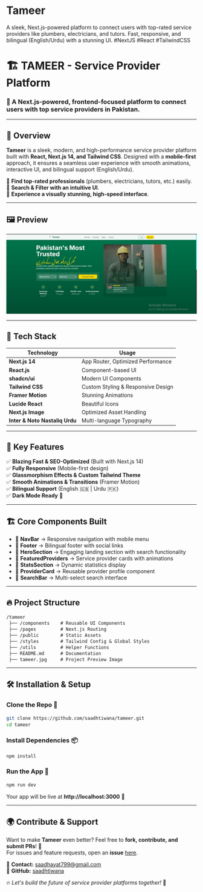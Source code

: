 # Tameer
A sleek, Next.js-powered platform to connect users with top-rated service providers like plumbers, electricians, and tutors. Fast, responsive, and bilingual (English/Urdu) with a stunning UI. #NextJS #React #TailwindCSS
# 🏗️ TAMEER - Service Provider Platform

### 🚀 A Next.js-powered, **frontend-focused** platform to connect users with top service providers in Pakistan.

---

## 🌟 **Overview**
**Tameer** is a sleek, modern, and high-performance service provider platform built with **React, Next.js 14, and Tailwind CSS**. Designed with a **mobile-first** approach, it ensures a seamless user experience with smooth animations, interactive UI, and bilingual support (English/Urdu). 

🔹 **Find top-rated professionals** (plumbers, electricians, tutors, etc.) easily.  
🔹 **Search & Filter with an intuitive UI**.  
🔹 **Experience a visually stunning, high-speed interface**.  

---

## 🖼️ **Preview**
![Tameer](./tameer.jpg)

---

## 🎨 **Tech Stack**
| **Technology**       | **Usage** |
|---------------------|----------|
| **Next.js 14**       | App Router, Optimized Performance |
| **React.js**         | Component-based UI |
| **shadcn/ui**        | Modern UI Components |
| **Tailwind CSS**     | Custom Styling & Responsive Design |
| **Framer Motion**    | Stunning Animations |
| **Lucide React**     | Beautiful Icons |
| **Next.js Image**    | Optimized Asset Handling |
| **Inter & Noto Nastaliq Urdu** | Multi-language Typography |

---

## 🔑 **Key Features**
✅ **Blazing Fast & SEO-Optimized** (Built with Next.js 14)  
✅ **Fully Responsive** (Mobile-first design)  
✅ **Glassmorphism Effects & Custom Tailwind Theme**  
✅ **Smooth Animations & Transitions** (Framer Motion)  
✅ **Bilingual Support** (English 🇬🇧 | Urdu 🇵🇰)  
✅ **Dark Mode Ready** 🌙  

---

## 🏗️ **Core Components Built**
- 📌 **NavBar** → Responsive navigation with mobile menu  
- 📌 **Footer** → Bilingual footer with social links  
- 📌 **HeroSection** → Engaging landing section with search functionality  
- 📌 **FeaturedProviders** → Service provider cards with animations  
- 📌 **StatsSection** → Dynamic statistics display  
- 📌 **ProviderCard** → Reusable provider profile component  
- 📌 **SearchBar** → Multi-select search interface  

---

## 🔥 **Project Structure**
```
/tameer
 ├── /components    # Reusable UI Components
 ├── /pages         # Next.js Routing
 ├── /public        # Static Assets
 ├── /styles        # Tailwind Config & Global Styles
 ├── /utils         # Helper Functions
 ├── README.md      # Documentation
 ├── tameer.jpg     # Project Preview Image
```

---

## 🛠️ **Installation & Setup**
### Clone the Repo 🔽
```bash
git clone https://github.com/saadhtiwana/tameer.git
cd tameer
```

### Install Dependencies 📦
```bash
npm install
```

### Run the App 🚀
```bash
npm run dev
```
Your app will be live at **http://localhost:3000** 🎉

---

## 🌍 **Contribute & Support**
Want to make **Tameer** even better? Feel free to **fork, contribute, and submit PRs**! 🙌  
For issues and feature requests, open an **issue** [here](https://github.com/saadhtiwana/tameer/issues).

📧 **Contact:** saadhayat799@gmail.com  
📍 **GitHub:** [saadhtiwana](https://github.com/saadhtiwana)  

🔥 *Let's build the future of service provider platforms together!* 🚀
